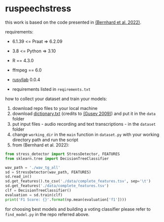 # ruspeechstress

this work is based on the code presented in [(Bernhard et al. 2022)](https://github.com/vera-bernhard/stress-detector).

requirements:

* 6.1.39 <= Praat => 6.2.09

* 3.8 <= Python => 3.10

* R == 4.3.0

* ffmpeg == 6.0

* [rusyllab](https://github.com/Koziev/rusyllab) 0.0.4

* requirements listed in `reqirements.txt`

how to collect your dataset and train your models:
1. download repo files to your local machine
2. download [dictionary.txt](https://drive.google.com/file/d/1ADm_03fx4NF9eMQBg4gdWUGoEBZFbH4N/view?usp=sharing) (credits to [(Gusev 2009)](https://github.com/IlyaGusev/russ)) and put it in the ```data``` folder
3. put input files - audio recording and text transcriptions - in the ```dataset``` folder
4. change ```working_dir``` in the ```main``` function in ```dataset.py``` with your working directory path and run the script
5. from (Bernhard et al. 2022):
```python
from stress_detector import StressDetector, FEATURES
from sklearn.tree import DecisionTreeClassifier

wav_path = './wav_tg_all'
sd = StressDetector(wav_path, FEATURES)
sd.read_in()
sd.get_features().to_csv('./data/complete_features.tsv', sep='\t')
sd.get_features('./data/complete_features.tsv')
clf = DecisionTreeClassifier()
evaluation = sd.train(clf)
print('F1 Score: {}'.format(np.mean(evaluation['f1'])))
```
for choosing best models and building a voting classifier please refer to ```find_model.py``` in the repo referred above.

